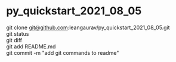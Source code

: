 # py_quickstart_2021_08_05


git clone git@github.com:leangaurav/py_quickstart_2021_08_05.git  
git status  
git diff  
git add README.md  
git commit -m "add git commands to readme"  

